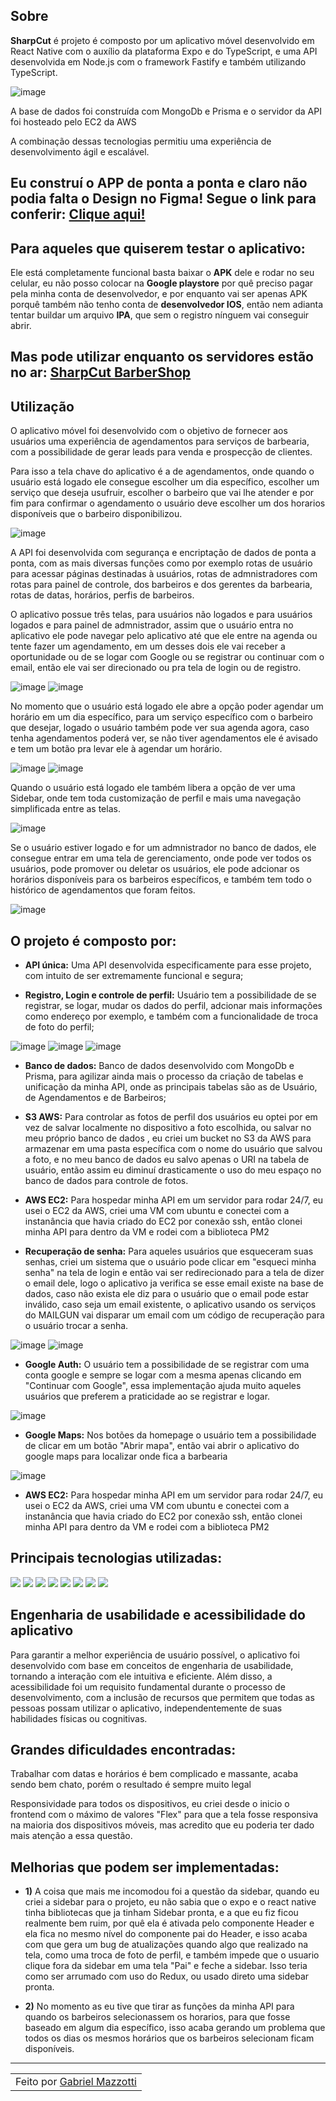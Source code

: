 ## Sobre

**SharpCut** é projeto é composto por um aplicativo móvel desenvolvido em React Native com o auxílio da plataforma Expo e do TypeScript, e uma API desenvolvida em Node.js com o framework Fastify e também utilizando TypeScript. 

![image](https://user-images.githubusercontent.com/70278577/232252768-55011811-e908-4cac-afc7-891614a68a03.png)

A base de dados foi construída com MongoDb e Prisma e o servidor da API foi hosteado pelo EC2 da AWS

A combinação dessas tecnologias permitiu uma experiência de desenvolvimento ágil e escalável.

## Eu construí o APP de ponta a ponta e claro não podia falta o Design no Figma! Segue o link para conferir: <a href="https://www.figma.com/file/dQGgpP6ZoErJ4U79iMfNvM/SharpCut-Mobile-Design?node-id=0%3A1&t=VY0GwgB6jG8K4XmQ-1" >Clique aqui!</a>

## Para aqueles que quiserem testar o aplicativo:

Ele está completamente funcional basta baixar o **APK** dele e rodar no seu celular, eu não posso colocar na **Google playstore** por quê preciso pagar pela minha conta de desenvolvedor, e por enquanto vai ser apenas APK porquê também não tenho conta de **desenvolvedor IOS**, então nem adianta tentar buildar um arquivo **IPA**, que sem o registro nínguem vai conseguir abrir.

## Mas pode utilizar enquanto os servidores estão no ar: <a href="https://expo.dev/artifacts/eas/jkkjNHTcieRrjfPnwdxcbb.apk" >SharpCut BarberShop</a>

## Utilização

O aplicativo móvel foi desenvolvido com o objetivo de fornecer aos usuários uma experiência de agendamentos para serviços de barbearia, com a possibilidade de gerar leads para venda e prospecção de clientes.

Para isso a tela chave do aplicativo é a de agendamentos, onde quando o usuário está logado ele consegue escolher um dia específico, escolher um serviço que deseja usufruir, escolher o barbeiro que vai lhe atender e por fim para confirmar o agendamento o usuário deve escolher um dos horarios disponíveis que o barbeiro disponibilizou.

![image](https://user-images.githubusercontent.com/70278577/232252900-59ca31eb-7337-488e-a2d2-448285f4ac0f.png)


A API foi desenvolvida com segurança e encriptação de dados de ponta a ponta, com as mais diversas funções como por exemplo rotas de usuário para acessar páginas destinadas à usuários, rotas de admnistradores com rotas para painel de controle, dos barbeiros e dos gerentes da barbearia, rotas de datas, horários, perfis de barbeiros.

O aplicativo possue três telas, para usuários não logados e para usuários logados e para painel de admnistrador, assim que o usuário entra no aplicativo ele pode navegar pelo aplicativo até que ele entre na agenda ou tente fazer um agendamento, em um desses dois ele vai receber a oportunidade ou de se logar com Google ou se registrar ou continuar com o email, então ele vai ser direcionado ou pra tela de login ou de registro.

![image](https://user-images.githubusercontent.com/70278577/232252986-7e12b77c-4feb-4bda-8c5e-3853291bc2bb.png)
![image](https://user-images.githubusercontent.com/70278577/232252996-f4831451-1ba1-480d-94f5-b6593a05a74d.png)

No momento que o usuário está logado ele abre a opção poder agendar um horário em um dia específico, para um serviço específico com o barbeiro que desejar, logado o usuário também pode ver sua agenda agora, caso tenha agendamentos poderá ver, se não tiver agendamentos ele é avisado e tem um botão pra levar ele à agendar um horário.

![image](https://user-images.githubusercontent.com/70278577/232253207-92bd8fec-ffb2-46b5-ad0e-a598cd8a4207.png)
![image](https://user-images.githubusercontent.com/70278577/232253218-980910eb-3703-467b-8785-a41d8c4c661a.png)

Quando o usuário está logado ele também libera a opção de ver uma Sidebar, onde tem toda customização de perfil e mais uma navegação simplificada entre as telas.

![image](https://user-images.githubusercontent.com/70278577/232253233-21279dbd-c89e-4021-95f4-cd50448251a3.png)

Se o usuário estiver logado e for um admnistrador no banco de dados, ele consegue entrar em uma tela de gerenciamento, onde pode ver todos os usuários, pode promover ou deletar os usuários, ele pode adcionar os horários disponíveis para os barbeiros específicos, e também tem todo o histórico de agendamentos que foram feitos.

![image](https://user-images.githubusercontent.com/70278577/232253243-66f2062c-d12e-4103-9986-8ddcaece9410.png)

## O projeto é composto por:

- **API única:** Uma API desenvolvida especificamente para esse projeto, com intuito de ser extremamente funcional e segura;

- **Registro, Login e controle de perfil:** Usuário tem a possibilidade de se registrar, se logar, mudar os dados do perfil, adcionar mais informações como endereço por exemplo, e também com a funcionalidade de troca de foto do perfil;

![image](https://user-images.githubusercontent.com/70278577/232253565-19e4a1aa-9ebb-4ead-9a74-6778fe4eb59d.png)
![image](https://user-images.githubusercontent.com/70278577/232253574-8c9a8101-aa16-4591-a7bf-597147aa5f75.png)
![image](https://user-images.githubusercontent.com/70278577/232253587-f4ede9a5-2d29-4de7-8c6d-94e8cf27778d.png)


- **Banco de dados:** Banco de dados desenvolvido com MongoDb e Prisma, para agilizar ainda mais o processo da criação de tabelas e unificação da minha API, onde as principais tabelas são as de Usuário, de Agendamentos e de Barbeiros;

- **S3 AWS:** Para controlar as fotos de perfil dos usuários eu optei por em vez de salvar localmente no dispositivo a foto escolhida, ou salvar no meu próprio banco de dados , eu criei um bucket no S3 da AWS para armazenar em uma pasta específica com o nome do usuário que salvou a foto, e no meu banco de dados eu salvo apenas o URI na tabela de usuário, então assim eu diminuí drasticamente o uso do meu espaço no banco de dados para controle de fotos.

- **AWS EC2:** Para hospedar minha API em um servidor para rodar 24/7, eu usei o EC2 da AWS, criei uma VM com ubuntu e conectei com a instanância que havia criado do EC2 por conexão ssh, então clonei minha API para dentro da VM e rodei com a biblioteca PM2

- **Recuperação de senha:** Para aqueles usuários que esqueceram suas senhas, criei um sistema que o usuário pode clicar em "esqueci minha senha" na tela de login e então vai ser redirecionado para a tela de dizer o email dele, logo o aplicativo ja verifica se esse email existe na base de dados, caso não exista ele diz para o usuário que o email pode estar inválido, caso seja um email existente, o aplicativo usando os serviços do MAILGUN vai disparar um email com um código de recuperação para o usuário trocar a senha.

![image](https://user-images.githubusercontent.com/70278577/232253739-c20a0d42-e03e-476d-bbe1-71e59971fbd9.png)
![image](https://user-images.githubusercontent.com/70278577/232253745-e12342c6-3556-40a6-aee8-1fb1bb3fe417.png)

- **Google Auth:** O usuário tem a possibilidade de se registrar com uma conta google e sempre se logar com a mesma apenas clicando em "Continuar com Google", essa implementação ajuda muito aqueles usuários que preferem a praticidade ao se registrar e logar.

![image](https://user-images.githubusercontent.com/70278577/232253892-69632821-c484-4e4b-b2a9-365816f01ed1.png)


- **Google Maps:** Nos botões da homepage o usuário tem a possibilidade de clicar em um botão "Abrir mapa", então vai abrir o aplicativo do google maps para localizar onde fica a barbearia

![image](https://user-images.githubusercontent.com/70278577/232253884-394b8892-5eaf-433a-88c8-f5589e5350ed.png)

- **AWS EC2:** Para hospedar minha API em um servidor para rodar 24/7, eu usei o EC2 da AWS, criei uma VM com ubuntu e conectei com a instanância que havia criado do EC2 por conexão ssh, então clonei minha API para dentro da VM e rodei com a biblioteca PM2


## Principais tecnologias utilizadas:

<div>
    <img src="https://img.shields.io/badge/TYPESCRIPT-000B1D?style=for-the-badge&logo=TYPESCRIPT&logoColor=white" />
    <img src="https://img.shields.io/badge/node.js-000B1D?style=for-the-badge&logo=node.js&logoColor=white" />
    <img src="https://img.shields.io/badge/react_native-000B1D.svg?style=for-the-badge&logo=react&logoColor=%white" /> 
    <img src="https://img.shields.io/badge/Prisma-000B1D?style=for-the-badge&logo=Prisma&logoColor=white" /> 
    <img src="https://img.shields.io/badge/MongoDB-000B1D.svg?style=for-the-badge&logo=mongodb&logoColor=white" /> 
    <img src="https://img.shields.io/badge/EXPO-000B1D.svg?style=for-the-badge&logo=expo&logoColor=white" /> 
    <img src="https://img.shields.io/badge/AWS-000B1D.svg?style=for-the-badge&logo=amazon-aws&logoColor=white" />
    <img src="https://img.shields.io/badge/GOOGLE-000B1D.svg?style=for-the-badge&logo=google&logoColor=white" /> 
  
</div>

## Engenharia de usabilidade e acessibilidade do aplicativo <br>

Para garantir a melhor experiência de usuário possível, o aplicativo foi desenvolvido com base em conceitos de engenharia de usabilidade, tornando a interação com ele intuitiva e eficiente. Além disso, a acessibilidade foi um requisito fundamental durante o processo de desenvolvimento, com a inclusão de recursos que permitem que todas as pessoas possam utilizar o aplicativo, independentemente de suas habilidades físicas ou cognitivas.

## Grandes dificuldades encontradas:

   Trabalhar com datas e horários é bem complicado e massante, acaba sendo bem chato, porém o resultado é sempre muito legal
   
   Responsividade para todos os dispositivos, eu criei desde o inicio o frontend com o máximo de valores "Flex" para que a tela fosse responsiva na maioria       dos dispositivos móveis, mas acredito que eu poderia ter dado mais atenção a essa questão.
   
## Melhorias que podem ser implementadas:

- **1)**    A coisa que mais me incomodou foi a questão da sidebar, quando eu criei a sidebar para o projeto, eu não sabia que o expo e o react native tinha     bibliotecas que ja tinham Sidebar pronta, e a que eu fiz ficou realmente bem ruim, por quê ela é ativada pelo componente Header e ela fica no mesmo nível do componente pai do Header, e isso acaba com que gera um bug de atualizações quando algo que realizado na tela, como uma troca de foto de perfil, e também impede que o usuario clique fora da sidebar em uma tela "Pai" e feche a sidebar. Isso teria como ser arrumado com uso do Redux, ou usado direto uma sidebar pronta.

- **2)**    No momento as eu tive que tirar as funções da minha API para quando os barbeiros selecionassem os horarios, para que fosse baseado em algum dia específico, isso acaba gerando um problema que todos os dias os mesmos horários que os barbeiros selecionam ficam disponíveis.

---

<table>
    <td>
      Feito por <a href="https://github.com/Mazzotti1">Gabriel Mazzotti</a>
    </td>
</table>

